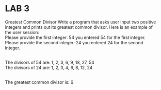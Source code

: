 # LAB 3
Greatest Common Divisor
Write a program that asks user input two positive integers and prints out its greatest common 
divisor. Here is an example of the user session: <br>
Please provide the first integer: 54 you entered 54 for the first integer. <br>
Please provide the second integer: 24 you entered 24 for the second integer. <br> <br>

The divisors of 54 are: 1, 2, 3, 6, 9, 18, 27, 54 <br>
The divisors of 24 are: 1, 2, 3, 4, 6, 8, 12, 24 <br> <br>

The greatest common divisor is: 6 <br>

